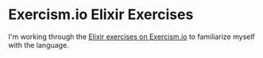 # Exercism.io Elixir Exercises

I'm working through the [Elixir exercises on Exercism.io](http://exercism.io/languages/elixir/exercises) to familiarize myself with the language.